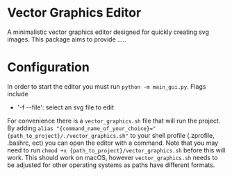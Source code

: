 # Vector Graphics Editor
A minimalistic vector graphics editor designed for quickly creating svg 
images. This package aims to provide .....


# Configuration
In order to start the editor you must run `python -m main_gui.py`. Flags include
- '-f  --file': select an svg file to edit

For convenience there is a `vector_graphics.sh` file that will run the project. By
adding 
`alias "{command_name_of_your_choice}="{path_to_project}/./vector_graphics.sh"`
to your shell profile (.zprofile, .bashrc, ect) you can open the editor with a
command. Note that you may need to run `chmod +x
{path_to_project}/vector_graphics.sh` before this will work. 
This should work on macOS, however `vector_graphics.sh` needs to be adjusted for
other operating systems as paths have different formats.
